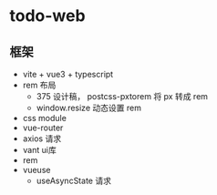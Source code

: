 # todo-web

## 框架

- vite + vue3 + typescript
- rem 布局
  - 375 设计稿， postcss-pxtorem 将 px 转成 rem
  - window.resize 动态设置 rem
- css module 
- vue-router
- axios 请求
- vant ui库
- rem
- vueuse
  - useAsyncState 请求